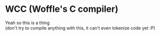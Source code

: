 # WCC (Woffle's C compiler)
Yeah so this is a thing  
(don't try to compile anything with this, it can't even tokenize code yet :P)
